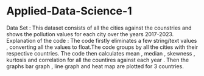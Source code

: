 # Applied-Data-Science-1
Data Set :
This dataset consists of all the cities against the counstries and shows the pollution values for each city over the years 2017-2023.
Explanation of the code :
The code firstly eliminates a few string/text values , converting all the values to float.The code groups by all the cities with their respective countries. The code then calculates mean , median , skewness , kurtosis and correlation for all the countires against each year . Then the graphs bar graph , line graph and heat map are plotted for 3 countries.

